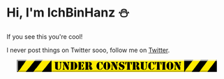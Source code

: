 # Hi, I'm IchBinHanz ⛄

If you see this you're cool!

I never post things on Twitter sooo, follow me on [Twitter](https://twitter.com/IchBinHanz88).

<div align="center">
    <img src="https://github.com/IchBinHanz/IchBinHanz/raw/master/under-construction.gif" />
</div>
